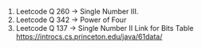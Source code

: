 1. Leetcode Q 260 -> Single Number III.
2. Leetcode Q 342 -> Power of Four
3. Leetcode Q 137 -> Single Number II 
Link for Bits Table
https://introcs.cs.princeton.edu/java/61data/ 